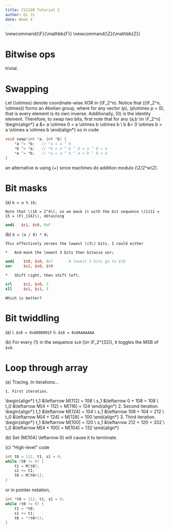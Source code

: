 ```yaml
---
title: CS2100 Tutorial 2
author: Qi Ji
date: Week 4
...
```


\newcommand{\F}{\mathbb{F}}
\newcommand{\Z}{\mathbb{Z}}

# Bitwise ops

trivial.

# Swapping

Let \(\otimes\) denote coordinate-wise XOR in \(\F_2^n\).
Notice that \((\F_2^n, \otimes)\) forms an Abelian group, where
for any vector \(p\), \(p\otimes p = 0\), that is every element is its own inverse.
Additionally, \(0\) is the identity element.
Therefore, to swap two bits, first note that for any \(a,b \in \F_2^n\)
\begin{align*}
    a &= a \otimes 0 = a \otimes b \otimes b \\
    b &= 0 \otimes b = a \otimes a \otimes b
\end{align*}
so in code
```c
void swap(int *a, int *b) {
    *a ^= *b;   // *a = a ^ b
    *b ^= *a;   // *b = a ^ b ^ b = a ^ 0 = a
    *a ^= *b;   // *a = a ^ b ^ a = b ^ 0 = b
}
```
an alternative is using \(+\) since machines do addition modulo \(\Z/2^w\Z\).

# Bit masks

(a) `b = a % 16;`

    Note that \(16 = 2^4\), so we mask it with the bit sequence \(1111 = 15 = (F)_{16}\), obtaining
```mips
andi   $s1, $s0, 0xF
```

(b) `b = (a / 8) * 8;`

    This effectively zeroes the lowest \(3\) bits. I could either

    *   And-mask the lowest 3 bits then bitwise xor;
```mips
andi    $t0, $s0, 0x7       # lowest 3 bits go to $t0
xor     $s1, $s0, $t0
```
    *   Shift right, then shift left.
```mips
srl     $s1, $s0, 3
sll     $s1, $s1, 3
```
    Which is better?

# Bit twiddling

(a)
    i.  `$s0 = 0x8000001F`
    ii. `$s0 = 0x0AAAAAAA`

(b) For every \(1\) in the sequence `$s0` \(\in \F_2^{32}\), it toggles the MSB of `$s0`.

# Loop through array

(a) Tracing. In iterations...

    1. First iteration.
\begin{align*}
    t_1 &\leftarrow M[112] = 108 \\
    s_1 &\leftarrow 0 + 108 = 108 \\
    t_0 &\leftarrow M[4 + 112] = M[116] = 124
\end{align*}
    2. Second iteration.
\begin{align*}
    t_1 &\leftarrow M[124] = 104 \\
    s_1 &\leftarrow 108 + 104 = 212 \\
    t_0 &\leftarrow M[4 + 124] = M[128] = 100
\end{align*}
    3. Third iteration.
\begin{align*}
    t_1 &\leftarrow M[100] = 120 \\
    s_1 &\leftarrow 212 + 120 = 332 \\
    t_0 &\leftarrow M[4 + 100] = M[104] = 132
\end{align*}

(b) Set \(M[104] \leftarrow 0\) will cause it to terminate.

(c) "High-level" code
```c
int t0 = 112, t1, s1 = 0;
while (t0 != 0) {
    t1 = M[t0];
    s1 += t1;
    t0 = M[t0+1];
}
```
or in pointer notation,
```c
int *t0 = 112, t1, s1 = 0;
while (t0 != 0) {
    t1 = *t0;
    s1 += t1;
    t0 = *(t0+1);
}
```

